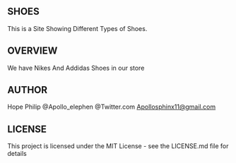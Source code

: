 ## SHOES
This is a Site Showing Different Types of Shoes.

## OVERVIEW
We have Nikes And Addidas Shoes in our store


## AUTHOR 
Hope Philip
@Apollo_elephen @Twitter.com
Apollosphinx11@gmail.com

## LICENSE
This project is licensed under the MIT License - see the LICENSE.md file for details
